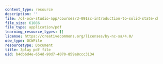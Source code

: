 ```yaml
---
content_type: resource
description: ''
file: /ol-ocw-studio-app/courses/3-091sc-introduction-to-solid-state-chemistry-fall-2010/b4db6d4e654d90d74070859a8ccc3134_wyoFOdR64U8.pdf
file_size: 61086
file_type: application/pdf
learning_resource_types: []
license: https://creativecommons.org/licenses/by-nc-sa/4.0/
ocw_type: OCWFile
resourcetype: Document
title: 3play pdf file
uid: b4db6d4e-654d-90d7-4070-859a8ccc3134
---
```

